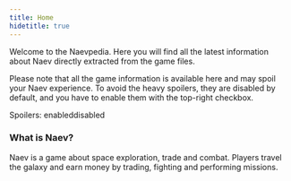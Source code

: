 ```yaml
---
title: Home
hidetitle: true
---
```


Welcome to the Naevpedia. Here you will find all the latest information about Naev directly extracted from the game files.

Please note that all the game information is available here and may spoil your Naev experience. To avoid the heavy spoilers, they are disabled by default, and you have to enable them with the top-right checkbox.

Spoilers: <span class='spoiler badge text-bg-warning'>enabled</span><span class='nospoiler badge text-bg-info'>disabled</span>

### What is Naev?

Naev is a game about space exploration, trade and combat. Players travel the galaxy and earn money by trading, fighting and performing missions.
